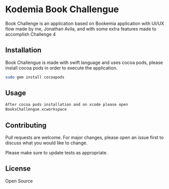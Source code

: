 # Kodemia Book Challengue

Book Challenge is an application based on Bookemia application with UI/UX flow made by me, Jonathan Avila, and with some extra features made to accomplish Challenge 4

## Installation

Book Challengue is made with swift language and uses cocoa pods, please install cocoa pods in order to execute the application.  

```bash
sudo gem install cocoapods
```

## Usage

```swift
After cocoa pods installation and on xcode please open 
BooksChallengue.xcworkspace
```

## Contributing
Pull requests are welcome. For major changes, please open an issue first to discuss what you would like to change.

Please make sure to update tests as appropriate.

## License
Open Source
